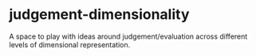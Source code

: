 # judgement-dimensionality
A space to play with ideas around judgement/evaluation across different levels of dimensional representation.
